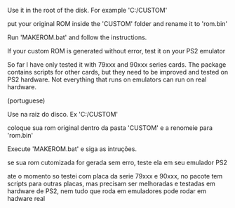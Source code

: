 Use it in the root of the disk. For example 'C:/CUSTOM'

put your original ROM inside the 'CUSTOM' folder and rename it to 'rom.bin'

Run 'MAKEROM.bat' and follow the instructions.

If your custom ROM is generated without error, test it on your PS2 emulator

So far I have only tested it with 79xxx and 90xxx series cards. The package contains scripts for other cards, but they need to be improved and tested on PS2 hardware. Not everything that runs on emulators can run on real hardware.



(portuguese)


Use na raiz do disco. Ex 'C:/CUSTOM'

coloque sua rom original dentro da pasta 'CUSTOM' e a renomeie para 'rom.bin'

Execute 'MAKEROM.bat' e siga as intruções.

se sua rom cutomizada for gerada sem erro, teste ela em seu emulador PS2

ate o momento so testei com placa da serie 79xxx e 90xxx, no pacote tem scripts para outras placas, mas precisam ser melhoradas e testadas em hardware de PS2, nem tudo que roda em emuladores pode rodar em hadware real
